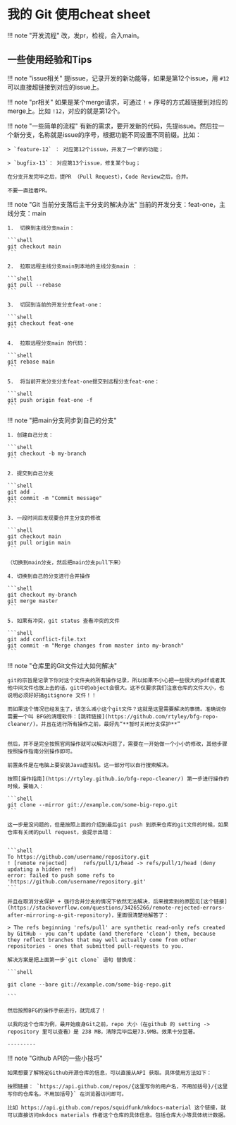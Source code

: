 # 我的 Git 使用cheat sheet

!!! note "开发流程"
    改，发pr，检视，合入main。


## 一些使用经验和Tips

!!! note "issue相关"
    提issue，记录开发的新功能等，如果是第12个issue，用 `#12` 可以直接超链接到对应的issue上。

!!! note "pr相关"
    如果是某个merge请求，可通过 `!` + 序号的方式超链接到对应的merge上。比如 `!12`，对应的就是第12个。

!!! note "一些简单的流程"
    有新的需求，要开发新的代码，先提issue。然后拉一个新分支，名称就是issue的序号，根据功能不同设置不同前缀。比如：
     
    > `feature-12` ： 对应第12个issue，开发了一个新的功能；

    > `bugfix-13`： 对应第13个issue，修复某个bug；

    在分支开发完毕之后，提PR （Pull Request），Code Review之后，合并。

    不要一直挂着PR。

!!! note "Git 当前分支落后主干分支的解决办法"
    当前的开发分支：feat-one，主线分支：main


    1.  切换到主线分支main：

    ```shell
    git checkout main
    ```

    2.  拉取远程主线分支main到本地的主线分支main ：

    ```shell
    git pull --rebase
    ```

    3.  切回到当前的开发分支feat-one：

    ```shell
    git checkout feat-one
    ```

    4.  拉取远程分支main 的代码：

    ```shell
    git rebase main
    ```

    5.  将当前开发分支分支feat-one提交到远程分支feat-one：

    ```shell
    git push origin feat-one -f
    ```


!!! note "把main分支同步到自己的分支"

    1. 创建自己分支：

    ```shell
    git checkout -b my-branch
    ```

    2. 提交到自己分支

    ```shell
    git add .
    git commit -m "Commit message"
    ```

    3. 一段时间后发现要合并主分支的修改

    ```shell
    git checkout main
    git pull origin main
    ```

    （切换到main分支，然后把main分支pull下来）

    4. 切换到自己的分支进行合并操作

    ```shell
    git checkout my-branch
    git merge master
    ```

    5. 如果有冲突，git status 查看冲突的文件

    ```shell
    git add conflict-file.txt
    git commit -m "Merge changes from master into my-branch"
    ```



!!! note "仓库里的Git文件过大如何解决"

    git的宗旨是记录下你对这个文件夹的所有操作记录，所以如果不小心把一些很大的pdf或者其他中间文件也放上去的话，git中的object会很大。这不仅要求我们注意仓库的文件大小，也说明必须好好搞gitignore 文件！！

    而如果这个情况已经发生了，该怎么减小这个git文件？这就是这里需要解决的事情。准确说你需要一个叫 BFG的清理软件：[跳转链接](https://github.com/rtyley/bfg-repo-cleaner/)。并且在进行所有操作之前，最好先“**暂时关闭分支保护**”


    然后，并不是完全按照官网操作就可以解决问题了，需要在一开始做一个小小的修改，其他步骤按照操作指南分别操作即可。

    前置条件是在电脑上要安装Java虚拟机。这一部分可以自行搜索解决。

    按照[操作指南](https://rtyley.github.io/bfg-repo-cleaner/) 第一步进行操作的时候，要输入：

    ```shell
    git clone --mirror git://example.com/some-big-repo.git
    ```

    这一步是没问题的，但是按照上面的介绍到最后git push 到原来仓库的git文件的时候，如果仓库有关闭的pull request，会提示出错：


    ```shell
    To https://github.com/username/repository.git
    ! [remote rejected]     refs/pull/1/head -> refs/pull/1/head (deny updating a hidden ref)
    error: failed to push some refs to 'https://github.com/username/repository.git'
    ```

    并且在取消分支保护 + 强行合并分支的情况下依然无法解决，后来搜索到的原因见[这个链接](https://stackoverflow.com/questions/34265266/remote-rejected-errors-after-mirroring-a-git-repository)，里面很清楚地解答了：

    > The refs beginning 'refs/pull' are synthetic read-only refs created by GitHub - you can't update (and therefore 'clean') them, because they reflect branches that may well actually come from other repositories - ones that submitted pull-requests to you.

    解决方案是把上面第一步`git clone` 语句 替换成：

    ```shell

    git clone --bare git://example.com/some-big-repo.git

    ```

    然后按照BFG的操作手册进行，就完成了！

    以我的这个仓库为例，最开始瘦身Git之前，repo 大小（在github 的 setting -> repository 里可以查看）是 238 MB，清除完毕后是73.9MB。效果十分显著。

    ---------


!!! note "Github API的一些小技巧"

    如果想要了解特定Github开源仓库的信息，可以直接从API 获取。具体使用方法如下：

    按照链接： `https://api.github.com/repos/{这里写你的用户名，不用加括号}/{这里写你的仓库名，不用加括号}` 在浏览器访问即可。

    比如 https://api.github.com/repos/squidfunk/mkdocs-material 这个链接，就可以直接访问mkdocs materials 作者这个仓库的具体信息。包括仓库大小等具体统计数据。

    
